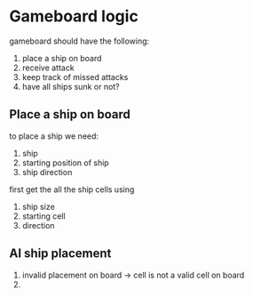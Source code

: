 # Gameboard logic

gameboard should have the following:

1. place a ship on board
2. receive attack
3. keep track of missed attacks
4. have all ships sunk or not?

## Place a ship on board

to place a ship we need:

1. ship
2. starting position of ship
3. ship direction

first get the all the ship cells using

1. ship size
2. starting cell
3. direction

## AI ship placement

1. invalid placement on board -> cell is not a valid cell on board
2.
